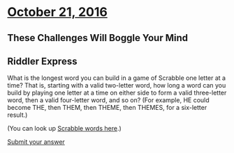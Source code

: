 # [October 21, 2016](https://fivethirtyeight.com/features/this-challenge-will-boggle-your-mind/)
## These Challenges Will Boggle Your Mind

## Riddler Express

What is the longest word you can build in a game of Scrabble one letter at a time? That is, starting with a valid two-letter word, how long a word can you build by playing one letter at a time on either side to form a valid three-letter word, then a valid four-letter word, and so on? (For example, HE could become THE, then THEM, then THEME, then THEMES, for a six-letter result.)

(You can look up [Scrabble words here](http://scrabble.hasbro.com/en-us/tools).)

[Submit your answer](https://docs.google.com/forms/d/e/1FAIpQLSfKSImNqiWxR8eKj_3aU8aUJMtfYK0MpV-aSKWSGnMPKz3vNg/viewform)
